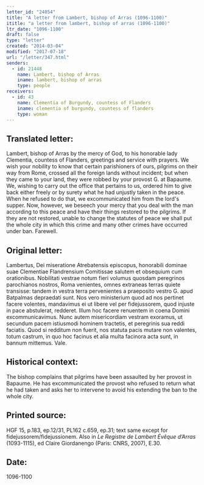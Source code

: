 ```yaml
---
letter_id: "24054"
title: "A letter from Lambert, bishop of Arras (1096-1100)"
ititle: "a letter from lambert, bishop of arras (1096-1100)"
ltr_date: "1096-1100"
draft: false
type: "letter"
created: "2014-03-04"
modified: "2017-07-18"
url: "/letter/347.html"
senders:
  - id: 21448
    name: Lambert, bishop of Arras
    iname: lambert, bishop of arras
    type: people
receivers:
  - id: 43
    name: Clementia of Burgundy, countess of Flanders
    iname: clementia of burgundy, countess of flanders
    type: woman
---
```

<h2> Translated letter:</h2>Lambert, bishop of Arras by the mercy of God, to his honorable lady Clementia, countess of Flanders, greetings and service with prayers.
We wish your nobility to know that certain parishioners of ours, pilgrims on their way from Rome, crossed all the foreign lands without incident; but when they came to your land, they were robbed by your provost G. at Bapaume.  We, wishing to carry out the office that pertains to us, ordered him to give back either freely or by surety what he had unjustly taken in the peace.  When he refused to do that, we excommunicated him from the lord's supper.  Now, however, we beseech your mercy that you deal with the man according to this peace and have their things restored to the pilgrims.  If they are not restored, unable to change the statutes of peace we shall put the whole city in which this crime and many other crimes have occurred under ban.
Farewell.
<h2 class="mt-4"> Original letter:</h2>Lambertus, Dei miseratione Atrebatensis episcopus, honorabili dominae suae Clementiae Flandrensium Comitissae salutem et obsequium cum orationibus. Nobilitati vestrae notum fieri volumus quosdam peregrinos parochianos nostros, Roma venientes, omnes extraneas terras quiete transisse: tandem in vestra terra pervenientes a praeposito vestro G. apud Batpalmas depraedati sunt. Nos vero ministerium quod ad nos pertinet facere volentes, mandavimus ei ut libere vel per fidejussorem, quod injuste in pace abstulerat, redderet. Illum hoc facere renuentem in coena Domini excommunicavimus. Nunc autem misericordiam vestram exoramus, ut secundum pacem istiusmodi hominem tractetis, et peregrinis sua reddi faciatis. Quod si redditum non fuerit, nos statuta pacis mutare non valentes, totum castrum, in quo hoc facinus et alia multa facinora acta sunt, in bannum mittemus. Vale.
<h2 class="mt-4"> Historical context:</h2>The bishop complains that pilgrims have been assaulted by her provost in Bapaume.  He has excommunicated the provost who refused to return what he had taken and asks her to intervene to avoid his extending the ban to the whole city.
<h2 class="mt-4"> Printed source:</h2><p>HGF 15, p.183, ep.12/31, PL162 c.659, ep.31; text same except for fidejussorem/fidejussionem. Also in <em>Le Registre de Lambert Évêque d’Arras</em> (1093-1115), ed Claire Giordanengo (Paris: CNRS, 2007), E.30.</p><h2 class="mt-4"> Date:</h2>1096-1100